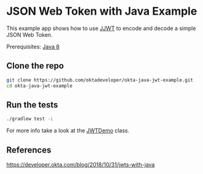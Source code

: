 # JSON Web Token with Java Example

This example app shows how to use [JJWT](https://github.com/jwtk/jjwt) to encode and decode a simple JSON Web Token.

<!-- Add link to blog post here -->

Prerequisites: [Java 8](http://www.oracle.com/technetwork/java/javase/downloads/jdk8-downloads-2133151.html)

## Clone the repo

```bash
git clone https://github.com/oktadeveloper/okta-java-jwt-example.git 
cd okta-java-jwt-example
```

## Run the tests

```bash
./gradlew test -i
```

For more info take a look at the [JWTDemo](https://github.com/oktadeveloper/okta-java-jwt-example/blob/master/src/main/java/com/okta/createverifytokens/JWTDemo.java) class.


## References
https://developer.okta.com/blog/2018/10/31/jwts-with-java 
